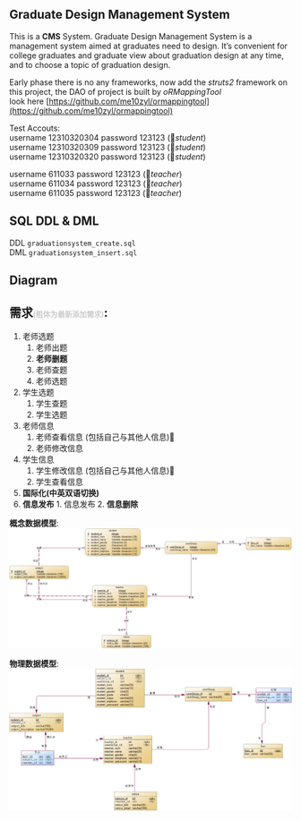 Graduate Design Management System
---
This is a **CMS** System. Graduate Design Management System is a management system aimed at graduates need to design. It’s convenient for college graduates and graduate view about graduation design at any time, and to choose a topic of graduation design.

Early phase there is no any frameworks, now add the *struts2* framework on this project, the DAO of project is built by _oRMappingTool_<br>
look here [https://github.com/me10zyl/ormappingtool](https://github.com/me10zyl/ormappingtool)

Test Accouts:<Br>
username 12310320304 password 123123 (:boy:*student*)<br>
username 12310320309 password 123123 (:boy:*student*)<br>
username 12310320320 password 123123 (:girl:*student*)<br>

username 611033 password 123123 (:man:*teacher*)<br>
username 611034 password 123123 (:man:*teacher*)<br>
username 611035 password 123123 (:man:*teacher*)<br>

SQL DDL & DML
-----

DDL `graduationsystem_create.sql` <br>
DML `graduationsystem_insert.sql`<br>

Diagram
------
**需求**<font color='#ccc' size="2">(粗体为最新添加需求)</font>:
----------------
1.	老师选题
	1. 老师出题
	2. __老师删题__
	3.	老师查题	
	4.	老师选题	
2.	学生选题	
	1.	学生查题	
	2.	学生选题	
3.	老师信息	
	1.	老师查看信息	(包括自己与其他人信息)
	2.	老师修改信息	
4.	学生信息	
	1.	学生修改信息	(包括自己与其他人信息)
	2.	学生查看信息
5.    __国际化(中英双语切换)__
6.    __信息发布__
	1.    信息发布
	2.    __信息删除__


**概念数据模型**:<br>!["cdm"](cdm.png)<br>

**物理数据模型**:<br>!["pdm"](pdm.png)<br>

